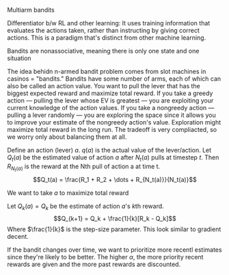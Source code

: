 
Multiarm bandits

Differentiator b/w RL and other learning: 
It uses training information that evaluates the actions taken, rather than instructing by giving correct actions. This is a paradigm that's distinct from other machine learning. 

Bandits are nonassociative, meaning there is only one state and one situation

The idea behidn n-armed bandit problem comes from slot machines in casinos = "bandits." Bandits have some number of arms, each of which can also be called an action value. You want to pull the lever that has the biggest expected reward and maximize total reward.
If you take a greedy action — pulling the lever whose EV is greatest — you are exploiting your current knowledge of the action values. If you take a nongreedy action — pulling a lever randomly — you are exploring the space since it allows you to improve your estimate of the nongreedy action's value. Exploration might maximize total reward in the long run. The tradeoff is very compliacted, so we worry only about balancing them at all.

Define an action (lever) $a$. $q(a)$ is the actual value of the lever/action. Let $Q_t(a)$ be the estimated value of action $a$ after $N_t(a)$ pulls at timestep $t$. Then $R_{N_t(a)}$ is the reward at the Nth pull of action a at time t. 
$$Q_t(a) = \frac{R_1 + R_2 + \dots + R_{N_t(a)}}{N_t(a)}$$

We want to take $a$ to maximize total reward

Let $Q_k(a) = Q_k$ be the estimate of action $a$'s $k$th reward.
$$Q_{k+1} = Q_k + \frac{1}{k}[R_k - Q_k]$$ Where $\frac{1}{k}$ is the step-size parameter. This look similar to gradient decent. 

If the bandit changes over time, we want to prioritize more recentl estimates since they're likely to be better. The higher $\alpha$, the more priority recent rewards are given and the more past rewards are discounted. 